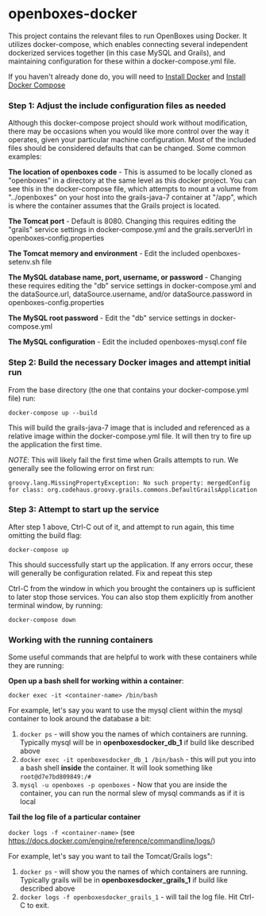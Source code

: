 # openboxes-docker

This project contains the relevant files to run OpenBoxes using Docker.  It utilizes docker-compose, which enables connecting several independent
dockerized services together (in this case MySQL and Grails), and maintaining configuration for these within a docker-compose.yml file.

If you haven't already done do, you will need to [Install Docker](https://docs.docker.com/) and [Install Docker Compose](https://docs.docker.com/compose/)

### Step 1:  Adjust the include configuration files as needed

Although this docker-compose project should work without modification, there may be occasions when you would like more control over the
way it operates, given your particular machine configuration.  Most of the included files should be considered defaults that can be changed.  Some common examples:

**The location of openboxes code** - This is assumed to be locally cloned as "openboxes" in a directory at the same level as this docker project.
You can see this in the docker-compose file, which attempts to mount a volume from "../openboxes" on your host into the grails-java-7 container at "/app", which is
where the container assumes that the Grails project is located.

**The Tomcat port** - Default is 8080.  Changing this requires editing the "grails" service settings in docker-compose.yml 
and the grails.serverUrl in openboxes-config.properties

**The Tomcat memory and environment** - Edit the included openboxes-setenv.sh file

**The MySQL database name, port, username, or password** - Changing these requires editing the "db" service settings in docker-compose.yml 
and the dataSource.url, dataSource.username, and/or dataSource.password in openboxes-config.properties

**The MySQL root password** - Edit the "db" service settings in docker-compose.yml 

**The MySQL configuration** - Edit the included openboxes-mysql.conf file

### Step 2:  Build the necessary Docker images and attempt initial run

From the base directory (the one that contains your docker-compose.yml file) run:

`docker-compose up --build`

This will build the grails-java-7 image that is included and referenced as a relative image within the docker-compose.yml file.  It will then try to
fire up the application the first time.

*NOTE*: This will likely fail the first time when Grails attempts to run.  We generally see the following error on first run:

```
groovy.lang.MissingPropertyException: No such property: mergedConfig for class: org.codehaus.groovy.grails.commons.DefaultGrailsApplication
```

### Step 3:  Attempt to start up the service

After step 1 above, Ctrl-C out of it, and attempt to run again, this time omitting the build flag:

`docker-compose up`

This should successfully start up the application.  If any errors occur, these will generally be configuration related.  Fix and repeat this step

Ctrl-C from the window in which you brought the containers up is sufficient to later stop those services.  You can also stop them explicitly from another
terminal window, by running:

`docker-compose down`

### Working with the running containers

Some useful commands that are helpful to work with these containers while they are running:

**Open up a bash shell for working within a container**: 

`docker exec -it <container-name> /bin/bash`

For example, let's say you want to use the mysql client within the mysql container to look around the database a bit:

1. `docker ps` - will show you the names of which containers are running.  Typically mysql will be in **openboxesdocker_db_1** if build like described above
2. `docker exec -it openboxesdocker_db_1 /bin/bash` - this will put you into a bash shell __inside__ the container.  It will look something like `root@d7e7bd809849:/#`
3. `mysql -u openboxes -p openboxes` - Now that you are inside the container, you can run the normal slew of mysql commands as if it is local

**Tail the log file of a particular container**

`docker logs -f <container-name>` (see https://docs.docker.com/engine/reference/commandline/logs/)

For example, let's say you want to tail the Tomcat/Grails logs":

1. `docker ps` - will show you the names of which containers are running.  Typically grails will be in **openboxesdocker_grails_1** if build like described above
2. `docker logs -f openboxesdocker_grails_1` - will tail the log file.  Hit Ctrl-C to exit.
